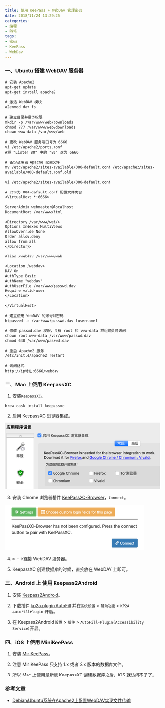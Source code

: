 ```yaml
---
title: 使用 KeePass + WebDav 管理密码
date: 2018/11/24 13:29:25
categories: 
- 编程
- 随笔
tags: 
- 密码
- KeePass
- WebDav
---
```


### 一、Ubuntu 搭建 WebDAV 服务器

```shell
# 安装 Apache2
apt-get update
apt-get install apache2

# 激活 WebDAV 模块
a2enmod dav_fs

# 建立目录并授予权限
mkdir -p /var/www/web/downloads
chmod 777 /var/www/web/downloads
chown www-data /var/www/web

# 更改 WebDAV 服务端口号为 6666
vi /etc/apache2/ports.conf
#将 "Listen 80" 中的 "80" 改为 6666

# 备份及编辑 Apache 配置文件
mv /etc/apache2/sites-available/000-default.conf /etc/apache2/sites-available/000-default.conf.old

vi /etc/apache2/sites-available/000-default.conf

# 以下为 000-default.conf 配置文件内容
<VirtualHost *:6666>

ServerAdmin webmaster@localhost
DocumentRoot /var/www/html

<Directory /var/www/web/>
Options Indexes MultiViews
AllowOverride None
Order allow,deny
allow from all
</Directory>

Alias /webdav /var/www/web

<Location /webdav>
DAV On
AuthType Basic
AuthName "webdav"
AuthUserFile /var/www/passwd.dav
Require valid-user
</Location>

</VirtualHost>

# 建立使用 WebDAV 的账号和密码
htpasswd -c /var/www/passwd.dav [username]

# 修改 passwd.dav 权限，只有 root 和 www-data 群组成员可访问
chown root:www-data /var/www/passwd.dav
chmod 640 /var/www/passwd.dav

# 重启 Apache2 服务
/etc/init.d/apache2 restart

# 访问格式
http://ip地址:6666/webdav
```

<!--more-->

### 二、Mac 上使用 KeepassXC

1. 安装`KeepassXC`。

```shell
brew cask install keepassxc
```

2. 启用 KeepassXC 浏览器集成。

<img src="https://raw.githubusercontent.com/streamelody/jekyll_resource/master/assets/blogImg/2018/mac_keepass/mac_keepass_chrome.png" style="zoom: 50%;" />

3. 安装 Chrome 浏览器插件 [KeePassXC-Browser](https://chrome.google.com/webstore/detail/keepassxc-browser/oboonakemofpalcgghocfoadofidjkkk/related?hl=en)，`Connect`。

<img src="https://raw.githubusercontent.com/streamelody/jekyll_resource/master/assets/blogImg/2018/mac_keepass/mac_keepass_chrome_002.png" style="zoom:50%;" />

4. `⌘ + K`连接 WebDAV 服务器。

5. KeepassXC 创建数据库的时候，直接放在 WebDAV 上即可。

### 三、Android 上 使用 Keepass2Android

1. 安装 [Keepass2Android](https://play.google.com/store/apps/details?id=keepass2android.keepass2android)。

2. 下载插件 [kp2a.plugin.AutoFill](https://github.com/PhilippC/kp2a_accservice_autofill/releases/) 并在`系统设置` > `辅助功能` > `KP2A AutoFillPlugin` 开启。

3. 在 Keepass2Android `设置` > `插件` > `AutoFill-Plugin(Accessibility Service)`开启。

### 四、iOS 上使用 MiniKeePass

1. 安装 [MiniKeePass](https://itunes.apple.com/cn/app/minikeepass/id451661808)。

2. 注意 MiniKeePass 只支持 1.x 或者 2.x 版本的数据库文件。

3. 所以 Mac 上使用最新版 KeepassXC  创建数据库之后，iOS 就访问不了了。

### 参考文章

- [Debian/Ubuntu系统在Apache2上配置WebDAV实现文件传输](https://www.anyewuji.com/67)